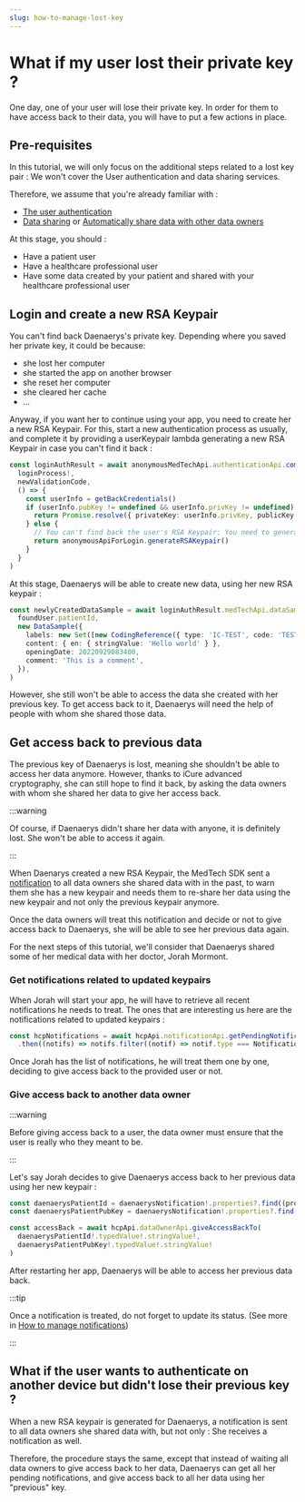 ```yaml
---
slug: how-to-manage-lost-key
---
```

# What if my user lost their private key ?

One day, one of your user will lose their private key. In order for them to have access back to their data, you will
have to put a few actions in place.

## Pre-requisites
In this tutorial, we will only focus on the additional steps related to a lost key pair : We won't cover the User 
authentication and data sharing services.  

Therefore, we assume that you're already familiar with : 
- [The user authentication](index.md)
- [Data sharing](../how-to-share-data.md) or [Automatically share data with other data owners](../how-to-share-data-automatically.md)

At this stage, you should : 
- Have a patient user
- Have a healthcare professional user
- Have some data created by your patient and shared with your healthcare professional user

## Login and create a new RSA Keypair
You can't find back Daenaerys's private key. Depending where you saved her private key, it could be because:
- she lost her computer
- she started the app on another browser
- she reset her computer
- she cleared her cache 
- ...

Anyway, if you want her to continue using your app, you need to create her a new RSA Keypair. 
For this, start a new authentication process as usually, and complete it by providing a userKeypair lambda generating 
a new RSA Keypair in case you can't find it back : 

<!-- file://code-samples/how-to/authenticate-user/index.mts snippet:Complete user lost key authentication-->
```typescript
const loginAuthResult = await anonymousMedTechApi.authenticationApi.completeAuthentication(
  loginProcess!,
  newValidationCode,
  () => {
    const userInfo = getBackCredentials()
    if (userInfo.pubKey != undefined && userInfo.privKey != undefined) {
      return Promise.resolve({ privateKey: userInfo.privKey, publicKey: userInfo.pubKey })
    } else {
      // You can't find back the user's RSA Keypair: You need to generate a new one
      return anonymousApiForLogin.generateRSAKeypair()
    }
  }
)
```

At this stage, Daenaerys will be able to create new data, using her new RSA keypair : 

<!-- file://code-samples/how-to/authenticate-user/index.mts snippet:User can create new data after loosing their key-->
```typescript
const newlyCreatedDataSample = await loginAuthResult.medTechApi.dataSampleApi.createOrModifyDataSampleFor(
  foundUser.patientId,
  new DataSample({
    labels: new Set([new CodingReference({ type: 'IC-TEST', code: 'TEST' })]),
    content: { en: { stringValue: 'Hello world' } },
    openingDate: 20220929083400,
    comment: 'This is a comment',
  }),
)
```

However, she still won't be able to access the data she created with her previous key.
To get access back to it, Daenaerys will need the help of people with whom she shared those data.

## Get access back to previous data 
The previous key of Daenaerys is lost, meaning she shouldn't be able to access her data anymore.
However, thanks to iCure advanced cryptography, she can still hope to find it back, by asking the data 
owners with whom she shared her data to give her access back.

:::warning

Of course, if Daenaerys didn't share her data with anyone, it is definitely lost. She won't be able to access it 
again. 

:::

When Daenarys created a new RSA Keypair, the MedTech SDK sent a [notification](../how-to-manage-notifications.md) to 
all data owners she shared data with in the past, to warn them she has a new keypair and needs them to re-share her data 
using the new keypair and not only the previous keypair anymore. 

Once the data owners will treat this notification and decide or not to give access back to Daenaerys, she will be able 
to see her previous data again. 

For the next steps of this tutorial, we'll consider that Daenaerys shared some of her medical data with her doctor, 
Jorah Mormont.


### Get notifications related to updated keypairs
When Jorah will start your app, he will have to retrieve all recent notifications he needs to treat. 
The ones that are interesting us here are the notifications related to updated keypairs : 

<!-- file://code-samples/how-to/authenticate-user/index.mts snippet:Data owner gets all their pending notifications-->
```typescript
const hcpNotifications = await hcpApi.notificationApi.getPendingNotificationsAfter(startTimestamp)
  .then((notifs) => notifs.filter((notif) => notif.type === NotificationTypeEnum.KEY_PAIR_UPDATE))
```

Once Jorah has the list of notifications, he will treat them one by one, deciding to give access back to the 
provided user or not. 

### Give access back to another data owner
:::warning

Before giving access back to a user, the data owner must ensure that the user is really who they meant to be.

:::

Let's say Jorah decides to give Daenaerys access back to her previous data using her new keypair : 

<!-- file://code-samples/how-to/authenticate-user/index.mts snippet:Give access back to a user with their new key-->
```typescript
const daenaerysPatientId = daenaerysNotification!.properties?.find((prop) => prop.id == 'dataOwnerConcernedId')
const daenaerysPatientPubKey = daenaerysNotification!.properties?.find((prop) => prop.id == 'dataOwnerConcernedPubKey')

const accessBack = await hcpApi.dataOwnerApi.giveAccessBackTo(
  daenaerysPatientId!.typedValue!.stringValue!,
  daenaerysPatientPubKey!.typedValue!.stringValue!
)
```

After restarting her app, Daenaerys will be able to access her previous data back. 

:::tip 

Once a notification is treated, do not forget to update its status. (See more in [How to manage notifications](../how-to-manage-notifications.md))

:::


## What if the user wants to authenticate on another device but didn't lose their previous key ?
When a new RSA keypair is generated for Daenaerys, a notification is sent to all data owners she shared data with, 
but not only : She receives a notification as well. 

Therefore, the procedure stays the same, except that instead of waiting all data owners to give access back to her data, 
Daenaerys can get all her pending notifications, and give access back to all her data using her "previous" key.  
